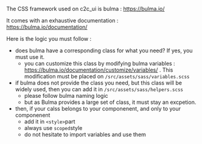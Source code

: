 The CSS framework used on c2c_ui is bulma : https://bulma.io/

It comes with an exhaustive documentation : https://bulma.io/documentation/

Here is the logic you must follow :

* does bulma have a corresponding class for what you need? If yes, you must use it.
  * you can customize this class by modifying bulma variables : https://bulma.io/documentation/customize/variables/ . This modification must be placed on `/src/assets/sass/variables.scss`
* if bulma does not provide the class you need, but this class will be widely used, then you can add it in `/src/assets/sass/helpers.scss`
  * please follow bulma naming logic
  * but as Bulma provides a large set of class, it must stay an excpetion.
* then, if your calss belongs to your componenent, and only to your componenent
  * add it in `<style>`part
  * always use `scoped`style
  * do not hesitate to import variables and use them
